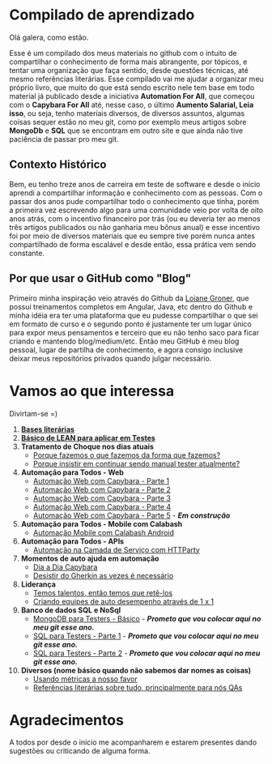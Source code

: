 # Compilado de aprendizado 

Olá galera, como estão.

Esse é um compilado dos meus materiais no github com o intuito de compartilhar o conhecimento de forma mais abrangente, por tópicos, e tentar uma organização que faça sentido, desde questões técnicas, até mesmo referências literárias. Esse compilado vai me ajudar a organizar meu próprio livro, que muito do que está sendo escrito nele tem base em todo material já publicado desde a iniciativa **Automation For All**, que começou com o **Capybara For All** até, nesse caso, o último **Aumento Salarial, Leia isso**, ou seja, tenho materiais diversos, de diversos assuntos, algumas coisas sequer estão no meu git, como por exemplo meus artigos sobre **MongoDb** e **SQL** que se encontram em outro site e que ainda não tive paciência de passar pro meu git. 

## Contexto Histórico

Bem, eu tenho treze anos de carreira em teste de software e desde o início aprendi a compartilhar informação e conhecimento com as pessoas. Com o passar dos anos pude compartilhar todo o conhecimento que tinha, porém a primeira vez escrevendo algo para uma comunidade veio por volta de oito anos atrás, com o incentivo financeiro por trás (ou eu deveria ter ao menos três artigos publicados ou não ganharia meu bônus anual) e esse incentivo foi por meio de diversos materiais que eu sempre tive porém nunca antes compartilhado de forma escalável e desde então, essa prática vem sendo constante. 

## Por que usar o GitHub como "Blog"

Primeiro minha inspiração veio através do Github da [Loiane Groner](https://github.com/loiane), que possui treinamentos completos em Angular, Java, etc dentro do Github e minha idéia era ter uma plataforma que eu pudesse compartilhar o que sei em formato de curso e o segundo ponto é justamente ter um lugar único para expor meus pensamentos e terceiro que eu não tenho saco para ficar criando e mantendo blog/medium/etc. Então meu GitHub é meu blog pessoal, lugar de partilha de conhecimento, e agora consigo inclusive deixar meus repositórios privados quando julgar necessário.

# Vamos ao que interessa

Divirtam-se =)

1. **[Bases literárias](https://github.com/thiagomarquessp/a-importancia-da-leitura-para-qas)**
2. **[Básico de LEAN para aplicar em Testes](https://github.com/thiagomarquessp/lean-em-projetos-automacao)**
3. **Tratamento de Choque nos dias atuais**
    * [Porque fazemos o que fazemos da forma que fazemos?](https://github.com/thiagomarquessp/QA-e-seu-estado-transitorio)
    * [Porque insistir em continuar sendo manual tester atualmente?](https://github.com/thiagomarquessp/manual-tester-voce-esta-demitido)
4. **Automação para Todos - Web**
    * [Automação Web com Capybara - Parte 1](https://github.com/thiagomarquessp/capybaraforall)
    * [Automação Web com Capybara - Parte 2](https://github.com/thiagomarquessp/capybara_for_all_p2)
    * [Automação Web com Capybara - Parte 3](https://github.com/thiagomarquessp/capybara_for_all_p3)
    * [Automação Web com Capybara - Parte 4](https://github.com/thiagomarquessp/capybara_for_all_p4)
    * [Automação Web com Capybara - Parte 5](https://github.com/thiagomarquessp/capybara-for-all-p5) - ***Em construção***
5. **Automação para Todos - Mobile com Calabash**
    * [Automação Mobile com Calabash Android](https://github.com/thiagomarquessp/calabash_android_for_all)
6. **Automação para Todos - APIs**
    * [Automação na Camada de Serviço com HTTParty](https://github.com/thiagomarquessp/httpartyforall)
7. **Momentos de auto ajuda em automação**
    * [Dia a Dia Capybara](https://github.com/thiagomarquessp/dia-a-dia-capybara)
    * [Desistir do Gherkin as vezes é necessário](https://github.com/thiagomarquessp/nem-todo-dia-e-dia-de-cucumber)
8. **Liderança**
    * [Temos talentos, então temos que retê-los](https://github.com/thiagomarquessp/reter-telentos-e-preciso)
    * [Criando equipes de auto desempenho através de 1 x 1 ](https://github.com/thiagomarquessp/1-on-1-melhorando-qas)
9. **Banco de dados SQL e NoSql**
    * [MongoDB para Testers - Básico](http://agiletesters.com.br/topic/53/n%C3%A3o-seja-um-mongo-com-mongodb) - ***Prometo que vou colocar aqui no meu git esse ano.***
    * [SQL para Testers - Parte 1](http://agiletesters.com.br/topic/18/como-se-tornar-um-bom-tester-t%C3%A9cnico-sql-b%C3%A1sico) - ***Prometo que vou colocar aqui no meu git esse ano.***
    * [SQL para Testers - Parte 2](http://agiletesters.com.br/topic/18/como-se-tornar-um-bom-tester-t%C3%A9cnico-sql-b%C3%A1sico) - ***Prometo que vou colocar aqui no meu git esse ano.***
10. **Diversos (nome básico quando não sabemos dar nomes as coisas)**
    * [Usando métricas a nosso favor](https://github.com/thiagomarquessp/aumento-salarial-leia-isso)
    * [Referências literárias sobre tudo, principalmente para nós QAs](https://github.com/thiagomarquessp/a-importancia-da-leitura-para-qas)

# Agradecimentos

A todos por desde o início me acompanharem e estarem presentes dando sugestões ou criticando de alguma forma.